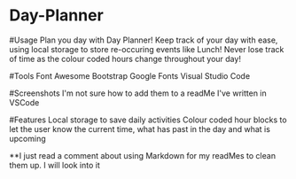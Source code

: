 # Day-Planner

#Usage
Plan you day with Day Planner! Keep track of your day with ease, using local storage to store re-occuring events like Lunch! Never lose track of time as the colour coded hours change throughout your day!

#Tools 
Font Awesome
Bootstrap
Google Fonts
Visual Studio Code

#Screenshots
I'm not sure how to add them to a readMe I've written in VSCode

#Features
Local storage to save daily activities
Colour coded hour blocks to let the user know the current time, what has past in the day and what is upcoming

**I just read a comment about using Markdown for my readMes to clean them up. I will look into it





